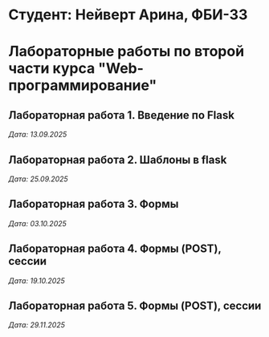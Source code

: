# Студент: Нейверт Арина, ФБИ-33

# Лабораторные работы по второй части курса "Web-программирование"

## Лабораторная работа 1. Введение по Flask

*Дата: 13.09.2025* 

## Лабораторная работа 2. Шаблоны в flask

*Дата: 25.09.2025*

## Лабораторная работа 3. Формы

*Дата: 03.10.2025*

## Лабораторная работа 4. Формы (POST), сессии

*Дата: 19.10.2025*

## Лабораторная работа 5. Формы (POST), сессии

*Дата: 29.11.2025*

